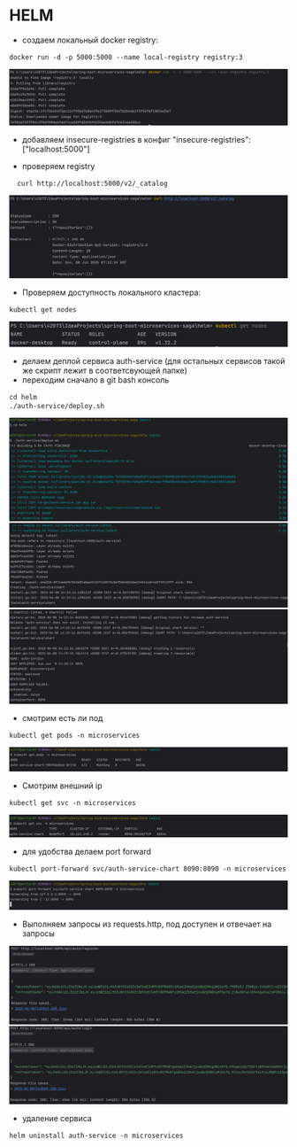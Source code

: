 # HELM

* создаем локальный docker registry:

```shell
docker run -d -p 5000:5000 --name local-registry registry:3
```
![helm_1.png](helm_1.png)

* добавляем insecure-registries в конфиг
  "insecure-registries": ["localhost:5000"]

* проверяем registry
```shell
  curl http://localhost:5000/v2/_catalog
```
![helm_2.png](helm_2.png)

* Проверяем доступность локального кластера:

```shell
kubectl get nodes
```
![helm_3.png](helm_3.png)

* делаем деплой сервиса auth-service (для остальных сервисов такой же скрипт лежит в соответсвующей папке)
* переходим сначало в git bash консоль
```shell
cd helm
./auth-service/deploy.sh
```
![helm_4.png](helm_4.png)
![helm_5.png](helm_5.png)
![helm_6.png](helm_6.png)

* смотрим есть ли под
```shell
kubectl get pods -n microservices
```
![helm_7.png](helm_7.png)

* Смотрим внешний ip
```shell
kubectl get svc -n microservices
```
![helm_8.png](helm_8.png)

* для удобства делаем port forward
```shell
kubectl port-forward svc/auth-service-chart 8090:8090 -n microservices
```
![helm_9.png](helm_9.png)

* Выполняем запросы из requests.http, под доступен и отвечает на запросы

![helm_10.png](helm_10.png)
![helm_11.png](helm_11.png)

* удаление сервиса
```shell
helm uninstall auth-service -n microservices
```